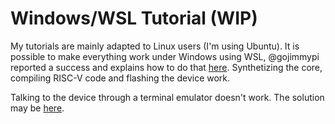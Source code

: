 Windows/WSL Tutorial (WIP)
==========================

My tutorials are mainly adapted to Linux users (I'm using Ubuntu). It 
is possible to make everything work under Windows using WSL,
@gojimmypi reported a success and explains how to do that
[here](https://gojimmypi.blogspot.com/2020/12/ice40-fpga-programming-with-wsl-and.html).
Synthetizing the core, compiling RISC-V code and flashing the device
work. 

Talking to the device through a terminal emulator doesn't work.
The solution may be [here](https://github.com/rpasek/usbip-wsl2-instructions).

